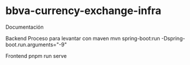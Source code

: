 # bbva-currency-exchange-infra
Documentación

Backend
Proceso para levantar con maven
mvn spring-boot:run -Dspring-boot.run.arguments="-9"


Frontend 
pnpm run serve